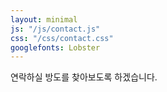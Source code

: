 ```yaml
---
layout: minimal
js: "/js/contact.js"
css: "/css/contact.css"
googlefonts: Lobster
---
```


연락하실 방도를 찾아보도록 하겠습니다.